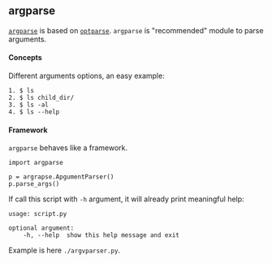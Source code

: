 ## argparse
[`argparse`](https://docs.python.org/2/howto/argparse.html) is based on [`optparse`](https://docs.python.org/2/howto/argparse.html). `argparse` is "recommended" module to parse arguments.

#### Concepts
Different arguments options, an easy example:

```
1. $ ls
2. $ ls child_dir/
3. $ ls -al
4. $ ls --help
```

#### Framework
`argparse` behaves like a framework.

```
import argparse

p = argrapse.ApgumentParser()
p.parse_args()
```

If call this script with `-h` argument, it will already print meaningful help:

```
usage: script.py

optional argument:
	-h, --help  show this help message and exit
```

Example is here `./argvparser.py`.
